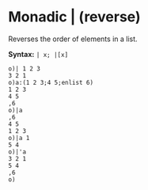 # Monadic | (reverse)

Reverses the order of elements in a list.

**Syntax:** ```| x; |[x]```

```o
o)| 1 2 3
3 2 1
o)a:(1 2 3;4 5;enlist 6)
1 2 3
4 5
,6
o)|a
,6
4 5
1 2 3
o)|a 1
5 4
o)|'a
3 2 1
5 4
,6
o)
```
